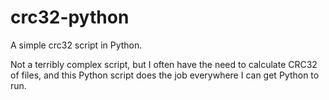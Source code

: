 # crc32-python
A simple crc32 script in Python.

Not a terribly complex script, but I often have the need to calculate CRC32 of files, and this
Python script does the job everywhere I can get Python to run.
